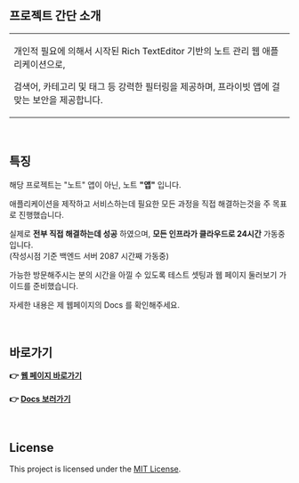 ## 프로젝트 간단 소개
<table>
<tr>
<td>

개인적 필요에 의해서 시작된 Rich TextEditor 기반의 노트 관리 웹 애플리케이션으로,

검색어, 카테고리 및 태그 등 강력한 필터링을 제공하며, 프라이빗 앱에 걸맞는 보안을 제공합니다.
</td>
</tr>
</table>
<br>

## 특징

해당 프로젝트는 "노트" 앱이 아닌, 노트 **"앱"** 입니다.

애플리케이션을 제작하고 서비스하는데 필요한 모든 과정을 직접 해결하는것을 주 목표로 진행했습니다.

실제로 **전부 직접 해결하는데 성공** 하였으며, **모든 인프라가 클라우드로 24시간** 가동중입니다.<br> (작성시점 기준 백엔드 서버 2087 시간째 가동중)

가능한 방문해주시는 분의 시간을 아낄 수 있도록 테스트 셋팅과 웹 페이지 둘러보기 가이드를 준비했습니다.

자세한 내용은 제 웹페이지의 Docs 를 확인해주세요.

<br>

##  바로가기
**👉 [웹 페이지 바로가기](https://noteapp.org)**
<br><br>
**👉 [Docs 보러가기](https://noteapp.org/docs)**

<br>


## License
This project is licensed under the [MIT License](LICENSE).
